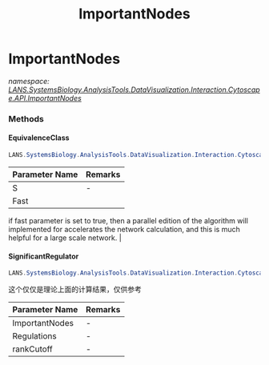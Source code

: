 ﻿---
title: ImportantNodes
---

# ImportantNodes
_namespace: [LANS.SystemsBiology.AnalysisTools.DataVisualization.Interaction.Cytoscape.API.ImportantNodes](N-LANS.SystemsBiology.AnalysisTools.DataVisualization.Interaction.Cytoscape.API.ImportantNodes.html)_



### Methods

#### EquivalenceClass
```csharp
LANS.SystemsBiology.AnalysisTools.DataVisualization.Interaction.Cytoscape.API.ImportantNodes.ImportantNodes.EquivalenceClass(LANS.SystemsBiology.AnalysisTools.DataVisualization.Interaction.Cytoscape.Tables.Node[],System.Boolean)
```


|Parameter Name|Remarks|
|--------------|-------|
|S|-|
|Fast|
 if fast parameter is set to true, then a parallel edition of the algorithm 
 will implemented for accelerates the network calculation, and this is much 
 helpful for a large scale network.
 |


#### SignificantRegulator
```csharp
LANS.SystemsBiology.AnalysisTools.DataVisualization.Interaction.Cytoscape.API.ImportantNodes.ImportantNodes.SignificantRegulator(System.Collections.Generic.IEnumerable{System.Collections.Generic.KeyValuePair{System.Int32,LANS.SystemsBiology.AnalysisTools.DataVisualization.Interaction.Cytoscape.Tables.Node[]}},System.Collections.Generic.IEnumerable{LANS.SystemsBiology.InteractionModel.Regulon.IRegulatorRegulation},System.Double)
```
这个仅仅是理论上面的计算结果，仅供参考

|Parameter Name|Remarks|
|--------------|-------|
|ImportantNodes|-|
|Regulations|-|
|rankCutoff|-|





